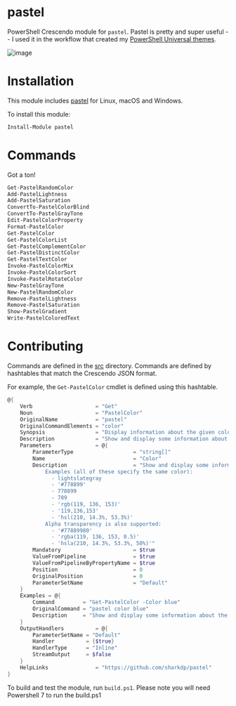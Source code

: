 # pastel

PowerShell Crescendo module for `pastel`. Pastel is pretty and super useful -- I used it in the workflow that created my [PowerShell Universal themes](https://github.com/potatoqualitee/psu-themes).

![image](https://user-images.githubusercontent.com/8278033/188740931-0b877f47-5f2c-49c5-9ecd-d61b37b1a563.png)


# Installation 

This module includes [pastel](https://github.com/sharkdp/pastel) for Linux, macOS and Windows.

To install this module: 

```powershell
Install-Module pastel
```

# Commands

Got a ton!

```powershell
Get-PastelRandomColor
Add-PastelLightness
Add-PastelSaturation
ConvertTo-PastelColorBlind
ConvertTo-PastelGrayTone
Edit-PastelColorProperty
Format-PastelColor
Get-PastelColor
Get-PastelColorList
Get-PastelComplementColor
Get-PastelDistinctColor
Get-PastelTextColor
Invoke-PastelColorMix
Invoke-PastelColorSort
Invoke-PastelRotateColor
New-PastelGrayTone
New-PastelRandomColor
Remove-PastelLightness
Remove-PastelSaturation
Show-PastelGradient
Write-PastelColoredText
```

# Contributing

Commands are defined in the [src](./src) directory. Commands are defined by hashtables that match the Crescendo JSON format. 

For example, the `Get-PastelColor` cmdlet is defined using this hashtable. 

```powershell
@{
    Verb                    = "Get"
    Noun                    = "PastelColor"
    OriginalName            = "pastel"
    OriginalCommandElements = "color"
    Synopsis                = "Display information about the given color"
    Description             = "Show and display some information about the given color(s)."
    Parameters              = @{
        ParameterType                   = "string[]"
        Name                            = "Color"
        Description                     = "Show and display some information about the given color(s). Colors can be specified in many different formats, such as #RRGGBB, RRGGBB, #RGB, 'rgb(…, …, …)', 'hsl(…, …, …)', 'gray(…)' or simply by the name of the color. The identifier '-' can be used to read a single color from standard input. Also, the special identifier 'pick' can be used to run an external color picker to choose a color. If no color argument is specified, colors will be read from standard input.
            Examples (all of these specify the same color):
              - lightslategray
              - '#778899'
              - 778899
              - 789
              - 'rgb(119, 136, 153)'
              - '119,136,153'
              - 'hsl(210, 14.3%, 53.3%)'
            Alpha transparency is also supported:
              - '#77889980'
              - 'rgba(119, 136, 153, 0.5)'
              - 'hsla(210, 14.3%, 53.3%, 50%)'"
        Mandatory                       = $true
        ValueFromPipeline               = $true
        ValueFromPipelineByPropertyName = $true
        Position                        = 0
        OriginalPosition                = 0
        ParameterSetName                = "Default"
    }
    Examples = @{
        Command         = "Get-PastelColor -Color blue"
        OriginalCommand = "pastel color blue"
        Description     = "Show and display some information about the given color(s)"
    }
    OutputHandlers          = @{
        ParameterSetName = "Default"
        Handler          = {$true}
        HandlerType      = "Inline"
        StreamOutput     = $false
    }
    HelpLinks               = "https://github.com/sharkdp/pastel"
}
```

To build and test the module, run `build.ps1`. Please note you will need Powershell 7 to run the build.ps1
